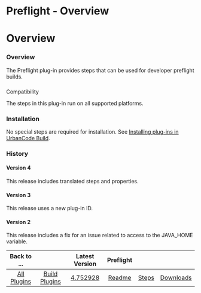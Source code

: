 
Preflight - Overview
====================

# Overview



### Overview




 


The Preflight plug-in provides steps that can be used for developer preflight builds.


### 
Compatibility


The steps in this plug-in run on all supported platforms.


### Installation


No special steps are 
required for installation. See [Installing plug-ins in UrbanCode 
Build](http://www-01.ibm.com/support/knowledgecenter/#!/SS8NMD_6.1.0/com.ibm.ucbuild.doc/topics/plugin_ch.html 
"Installing plug-ins in UrbanCode Build").


### History


#### Version 4


This release includes translated steps and 
properties.


#### Version 3


This release uses a new plug-in ID.


#### Version 2


This release includes a fix for an
 issue related to access to the JAVA\_HOME variable.




|Back to ...||Latest Version|Preflight |||
| :---: | :---: | :---: | :---: | :---: | :---: |
|[All Plugins](../../index.md)|[Build Plugins](../README.md)|[4.752928](https://raw.githubusercontent.com/UrbanCode/IBM-UCB-PLUGINS/main/files/Preflight/preflight-plugin-4.752928.zip)|[Readme](README.md)|[Steps](steps.md)|[Downloads](downloads.md)|
